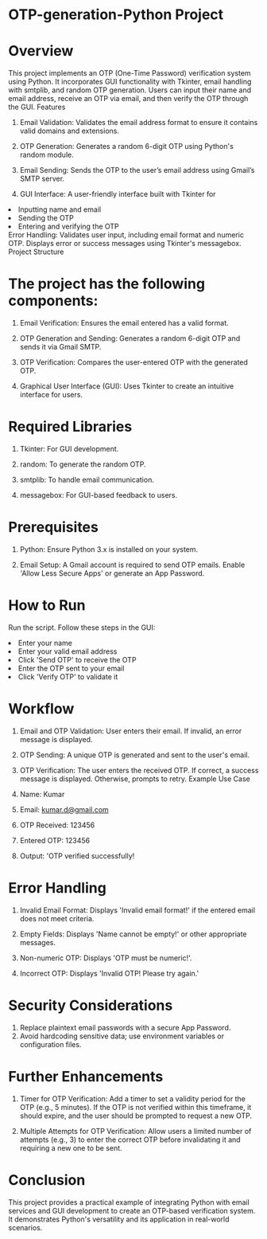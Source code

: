 #  OTP-generation-Python Project
# Overview
This project implements an OTP (One-Time Password) verification system using Python. It incorporates GUI functionality with Tkinter, email handling with smtplib, and random OTP generation. Users can input their name and email address, receive an OTP via email, and then verify the OTP through the GUI. Features

1. Email Validation: Validates the email address format to ensure it contains valid domains and extensions.

2. OTP Generation: Generates a random 6-digit OTP using Python's random module.

3. Email Sending: Sends the OTP to the user’s email address using Gmail’s SMTP server.

4. GUI Interface: A user-friendly interface built with Tkinter for
<li>Inputting name and email</li>
<li>Sending the OTP</li>
<li>Entering and verifying the OTP</li>
Error Handling: Validates user input, including email format and numeric OTP. Displays error or success messages using Tkinter's messagebox. Project Structure

# The project has the following components:
1. Email Verification: Ensures the email entered has a valid format.

2. OTP Generation and Sending: Generates a random 6-digit OTP and sends it via Gmail SMTP.

3. OTP Verification: Compares the user-entered OTP with the generated OTP.

4. Graphical User Interface (GUI): Uses Tkinter to create an intuitive interface for users.

# Required Libraries
1. Tkinter: For GUI development.

2. random: To generate the random OTP.

3. smtplib: To handle email communication.

4. messagebox: For GUI-based feedback to users.

# Prerequisites
1. Python: Ensure Python 3.x is installed on your system.

2. Email Setup: A Gmail account is required to send OTP emails. Enable 'Allow Less Secure Apps' or generate an App Password.
# How to Run
Run the script.
Follow these steps in the GUI:
<li>Enter your name</li>
<li>Enter your valid email address</li>
<li>Click 'Send OTP' to receive the OTP</li>
<li>Enter the OTP sent to your email</li>
<li>Click 'Verify OTP' to validate it</li>
  
# Workflow
1. Email and OTP Validation: User enters their email. If invalid, an error message is displayed.
2. OTP Sending: A unique OTP is generated and sent to the user's email.
3. OTP Verification: The user enters the received OTP. If correct, a success message is displayed. Otherwise, prompts to retry.
Example Use Case

1. Name: Kumar

2. Email: kumar.d@gmail.com

3. OTP Received: 123456

4. Entered OTP: 123456

5. Output: 'OTP verified successfully!

# Error Handling
1. Invalid Email Format: Displays 'Invalid email format!' if the entered email does not meet criteria.

2. Empty Fields: Displays 'Name cannot be empty!' or other appropriate messages.

3. Non-numeric OTP: Displays 'OTP must be numeric!'.

4. Incorrect OTP: Displays 'Invalid OTP! Please try again.'

# Security Considerations
1. Replace plaintext email passwords with a secure App Password.
2. Avoid hardcoding sensitive data; use environment variables or configuration files.

# Further Enhancements
1. Timer for OTP Verification: Add a timer to set a validity period for the OTP (e.g., 5 minutes). If the OTP is not verified within this timeframe, it should expire, and the user should be prompted to request a new OTP.

2. Multiple Attempts for OTP Verification: Allow users a limited number of attempts (e.g., 3) to enter the correct OTP before invalidating it and requiring a new one to be sent.

# Conclusion 
This project provides a practical example of integrating Python with email services and GUI development to create an OTP-based verification system. It demonstrates Python's versatility and its application in real-world scenarios.
